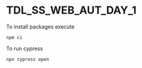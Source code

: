 # TDL_SS_WEB_AUT_DAY_1
To install packages execute
```
npm ci
```
To run cypress
```
npx cypress open
```
